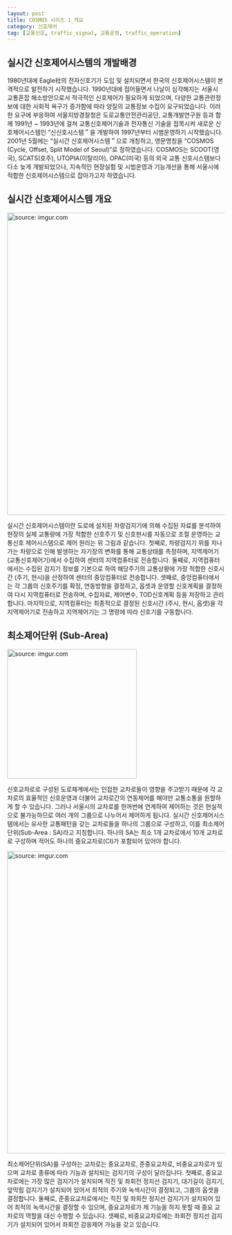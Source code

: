 ```yaml
---
layout: post
title: COSMOS 시리즈 1_개요
category: 신호제어
tag: [교통신호, traffic_signal, 교통운영, traffic_operation]
---
```


## 실시간 신호제어시스템의 개발배경

1980년대에 Eagle社의 전자신호기가 도입 및 설치되면서 한국의 신호제어시스템이 본격적으로 발전하기 시작했습니다. 1990년대에 접어들면서 나날이 심각해지는 서울시 교통혼잡 해소방안으로서 적극적인 신호제어가 필요하게 되었으며, 다양한 교통관련정보에 대한 사회적 욕구가 증가함에 따라 양질의 교통정보 수집이 요구되었습니다. 이러한 요구에 부응하여 서울지방경찰청은 도로교통안전관리공단, 교통개발연구원 등과 함께 1991년 ~ 1993년에 걸쳐 교통신호제어기술과 전자통신 기술을 접목시켜 새로운 신호제어시스템인 “신신호시스템＂을 개발하여 1997년부터 시범운영하기 시작했습니다. 2001년 5월에는 “실시간 신호제어시스템＂으로 개칭하고, 영문명칭을 “COSMOS (Cycle, Offset, Split Model of Seoul)”로 정하였습니다. COSMOS는 SCOOT(영국), SCATS(호주), UTOPIA(이탈리아), OPAC(미국) 등의 외국 교통 신호시스템보다 다소 늦게 개발되었으나, 지속적인 현장실험 및 시범운영과 기능개선을 통해 서울시에 적합한 신호제어시스템으로 잡아가고자 하였습니다.

## 실시간 신호제어시스템 개요

<a href="https://imgur.com/6U74T6C"><img src="https://imgur.com/6U74T6C.png" width="700px" title="source: imgur.com" /></a>

실시간 신호제어시스템이란 도로에 설치된 차량검지기에 의해 수집된 자료를 분석하여 현장의 실제 교통량에 가장 적합한 신호주기 및 신호현시를 자동으로 조절 운영하는 교통신호 제어시스템으로 제어 원리는 위 그림과 같습니다. 첫째로, 차량검지기 위를 지나가는 차량으로 인해 발생하는 자기장의 변화를 통해 교통상태를 측정하며, 지역제어기 (교통신호제어기)에서 수집하여 센터의 지역컴퓨터로 전송합니다. 둘째로, 지역컴퓨터에서는 수집된 검지기 정보를 기본으로 하여 해당주기의 교통상황에 가장 적합한 신호시간 (주기, 현시)을 산정하여 센터의 중앙컴퓨터로 전송합니다. 셋째로, 중앙컴퓨터에서는 각 그룹의 신호주기를 확정, 연동방향을 결정하고, 옵셋과 운영할 신호계획을 결정하여 다시 지역컴퓨터로 전송하며, 수집자료, 제어변수, TOD신호계획 등을 저장하고 관리합니다. 마지막으로, 지역컴퓨터는 최종적으로 결정된 신호시간 (주시, 현시, 옵셋)을 각 지역제어기로 전송하고 지역제어기는 그 명령에 따라 신호기를 구동합니다.

## 최소제어단위 (Sub-Area)

<a href="https://imgur.com/Gq7SmWx"><img src="https://imgur.com/Gq7SmWx.png" width="300px" title="source: imgur.com" /></a>

신호교차로로 구성된 도로체계에서는 인접한 교차로들이 영향을 주고받기 때문에 각 교차로의 효율적인 신호운영과 더불어 교차로간의 연동제어를 해야만 교통소통을 원할하게 할 수 있습니다. 그러나 서울시의 교차로를 한꺼번에 연계하여 제어하는 것은 현실적으로 불가능하므로 여러 개의 그룹으로 나누어서 제어하게 됩니다. 실시간 신호제어시스템에서는 유사한 교통패턴을 갖는 교차로들을 하나의 그룹으로 구성하고, 이를 최소제어단위(Sub-Area : SA)라고 지칭합니다. 하나의 SA는 최소 1개 교차로에서 10개 교차로로 구성하며 적어도 하나의 중요교차로(CI)가 포함되어 있어야 합니다.

<a href="https://imgur.com/izzoGW0"><img src="https://imgur.com/izzoGW0.png" width="700px" title="source: imgur.com" /></a>

최소제어단위(SA)를 구성하는 교차로는 중요교차로, 준중요교차로, 비중요교차로가 있으며 교차로 종류에 따라 기능과 설치되는 검지기의 구성이 달라집니다. 첫째로, 중요교차로에는 가장 많은 검지기가 설치되며 직진 및 좌회전 정지선 검지기, 대기길이 검지기, 앞막힘 검지기가 설치되어 있어서 최적의 주기와 녹색시간이 결정되고, 그룹의 옵셋을 결정합니다. 둘째로, 준중요교차로에서는 직진 및 좌회전 정지선 검지기가 설치되어 있어 최적의 녹색시간을 결정할 수 있으며, 중요교차로가 제 기능을 하지 못할 때 중요 교차로의 역할을 대신 수행할 수 있습니다. 셋째로, 비중요교차로에는 좌회전 정지선 검지기가 설치되어 있어서 좌회전 감응제어 가능을 갖고 있습니다.